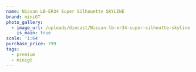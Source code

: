 ```yaml
---
name: Nissan LB-ER34 Super Silhouette SKYLINE
brand: miniGT
photo_gallery:
  - image_url: /uploads/diecast/Nissan-lb-er34-super-silhoutte-skyline.jpg
    is_main: true
scale: '1:64'
purchase_price: 799
tags:
  - premium
  - minigt
---
```


